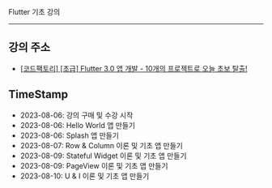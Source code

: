 Flutter 기초 강의

---

## 강의 주소

- [[코드팩토리] [초급] Flutter 3.0 앱 개발 - 10개의 프로젝트로 오늘 초보 탈출!](https://www.inflearn.com/course/%ED%94%8C%EB%9F%AC%ED%84%B0-%ED%94%84%EB%A1%9C%EC%A0%9D%ED%8A%B8/dashboard)

## TimeStamp

- 2023-08-06: 강의 구매 및 수강 시작
- 2023-08-06: Hello World 앱 만들기
- 2023-08-06: Splash 앱 만들기
- 2023-08-07: Row & Column 이론 및 기초 앱 만들기
- 2023-08-09: Stateful Widget 이론 및 기초 앱 만들기
- 2023-08-09: PageView 이론 및 기초 앱 만들기
- 2023-08-10: U & I 이론 및 기초 앱 만들기
